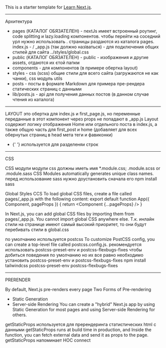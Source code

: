 This is a starter template for [Learn Next.js](https://nextjs.org/learn).

---
Архитектура 
- pages (КАТАЛОГ ОБЯЗАТЕЛЕН) - nextJs имеет встроенный роутинг, code splitting и lazy.loading компонентов. чтобы перейти на соседний урл нужно использовать <Link href="/"></link>. страницы раздаются из каталога pages.
index.js - /
_app.js (так должно назіваться) - для подключения общих стилей для сайта ../styles/global.css
- public  (КАТАЛОГ ОБЯЗАТЕЛЕН)  - public - изображения и другие assets, отдаются их єтой папкм
- components - для компонентов (в примере обертка layout)
- styles - css (scss) общие стили для всего сайта (загружаются не как чанки), css модуль utils
- posts - посты в формате Markdown для примера пре-рендера статических страниц с данными
- lib/posts.js - api для получения данных постов (в данном случае чтения из каталога)
---

LAYOUT это обертка для index.js и first_page.js, но переменные переданные в этот компонент через props не попадают в _app.js 
Layout содержит логику отображения Home или отдельного поста в index.js, а также общую часть для first_post и home (добавляет для всех обернутых страниц в head мета теги и фавиконки)
- {' '} используется для разделеняи строк

---

CSS

CSS модули 
модули css должны иметь имя *.module.css; .module.scss or .module.sass
 CSS Modules automatically generates unique class names.
перед использование sass нужно доустановить сначала его
npm install sass

Global Styles СCS
To load global CSS files, create a file called pages/_app.js with the following content:
export default function App({ Component, pageProps }) {
  return <Component {...pageProps} />
}

In Next.js, you can add global CSS files by importing them from pages/_app.js. You cannot import global CSS anywhere else.
Т.к. инлайн стили на странице имеют самый высокий приоритет, то они будут перебивать стили в global.css

по умолчанию используется postcss
To customize PostCSS config, you can create a top-level file called postcss.config.js. 
рекомендуется использовать postcss-preset-env и postcss-flexbugs-fixes чтобы добиться поведения по умолчанию
но их все равно необходимо установить  postcss-preset-env  и postcss-flexbugs-fixes
 npm install tailwindcss postcss-preset-env postcss-flexbugs-fixes

<style jsx>{`
        .container {
          min-height: 100vh;
 	  ...
        }
`}</style>

----

PRERENDER

By default, Next.js pre-renders every page
Two Forms of Pre-rendering
- Static Generation
- Server-side Rendering 
You can create a "hybrid" Next.js app by using Static Generation for most pages and using Server-side Rendering for others.

getStaticProps используется для пререндеринга статистических html с данными
getStaticProps runs at build time in production, and Inside the function, you can fetch external data and send it as props to the page.
getStaticProps напоминает HOC connect



